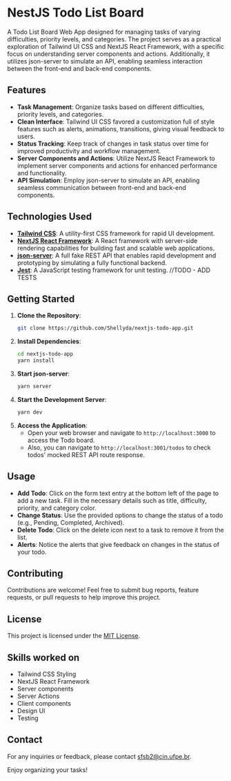 # NestJS Todo List Board

A Todo List Board Web App designed for managing tasks of varying difficulties, priority levels, and categories. The project serves as a practical exploration of Tailwind UI CSS and NextJS React Framework, with a specific focus on understanding server components and actions. Additionally, it utilizes json-server to simulate an API, enabling seamless interaction between the front-end and back-end components.

## Features
- **Task Management**: Organize tasks based on different difficulties, priority levels, and categories.
- **Clean Interface**: Tailwind UI CSS favored a customization full of style features such as alerts, animations, transitions, giving visual feedback to users.
- **Status Tracking**: Keep track of changes in task status over time for improved productivity and workflow management.
- **Server Components and Actions**: Utilize NextJS React Framework to implement server components and actions for enhanced performance and functionality.
- **API Simulation**: Employ json-server to simulate an API, enabling seamless communication between front-end and back-end components.

## Technologies Used
- **[Tailwind CSS](https://tailwindcss.com/)**: A utility-first CSS framework for rapid UI development.
- **[NextJS React Framework](https://nextjs.org/)**: A React framework with server-side rendering capabilities for building fast and scalable web applications.
- **[json-server](https://github.com/typicode/json-server)**: A full fake REST API that enables rapid development and prototyping by simulating a fully functional backend.
- **[Jest](https://jestjs.io/)**: A JavaScript testing framework for unit testing. //TODO - ADD TESTS

## Getting Started
1. **Clone the Repository**: 
   ```bash
   git clone https://github.com/Shellyda/nextjs-todo-app.git
   ```
2. **Install Dependencies**: 
   ```bash
   cd nextjs-todo-app
   yarn install
   ```
3. **Start json-server**: 
   ```bash
   yarn server
   ```
4. **Start the Development Server**: 
   ```bash
   yarn dev
   ```
5. **Access the Application**: 
   - Open your web browser and navigate to `http://localhost:3000` to access the Todo board.
   - Also, you can navigate to `http://localhost:3001/todos` to check todos' mocked REST API route response.

## Usage
- **Add Todo**: Click on the form text entry at the bottom left of the page to add a new task. Fill in the necessary details such as title, difficulty, priority, and category color.
- **Change Status**: Use the provided options to change the status of a todo (e.g., Pending, Completed, Archived).
- **Delete Todo**: Click on the delete icon next to a task to remove it from the list.
- **Alerts**: Notice the alerts that give feedback on changes in the status of your todo.

## Contributing
Contributions are welcome! Feel free to submit bug reports, feature requests, or pull requests to help improve this project.

## License
This project is licensed under the [MIT License](LICENSE).

## Skills worked on
- Tailwind CSS Styling
- NextJS React Framework
- Server components
- Server Actions
- Client components
- Design UI
- Testing 

## Contact
For any inquiries or feedback, please contact [sfsb2@cin.ufpe.br](mailto:sfsb2@cin.ufpe.br).

Enjoy organizing your tasks!
